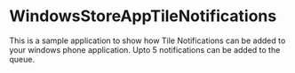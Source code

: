 # WindowsStoreAppTileNotifications

This is a sample application to show how Tile Notifications can be added to your windows phone application. Upto 5 notifications can be added to the queue. 
